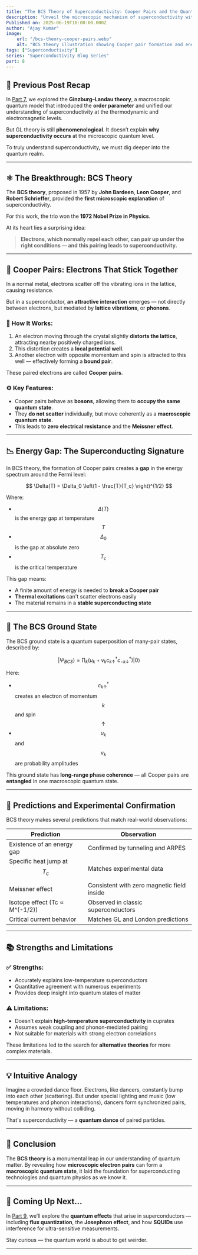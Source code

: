 ```yaml
---
title: "The BCS Theory of Superconductivity: Cooper Pairs and the Quantum Ground State"
description: "Unveil the microscopic mechanism of superconductivity with the BCS theory — from electron pairing to the energy gap and quantum ground state predictions."
Published on: 2025-06-19T10:00:00.000Z
author: "Ajay Kumar"
image:
    url: "/bcs-theory-cooper-pairs.webp"
    alt: "BCS theory illustration showing Cooper pair formation and energy gap"
tags: ["Superconductivity"]
series: "Superconductivity Blog Series"
part: 8
---
```


## 🔁 Previous Post Recap

In [Part 7](/ginzburg-landau-theory), we explored the **Ginzburg–Landau theory**, a macroscopic quantum model that introduced the **order parameter** and unified our understanding of superconductivity at the thermodynamic and electromagnetic levels.

But GL theory is still **phenomenological**. It doesn’t explain **why superconductivity occurs** at the microscopic quantum level.

To truly understand superconductivity, we must dig deeper into the quantum realm.

---

## ⚛️ The Breakthrough: BCS Theory

The **BCS theory**, proposed in 1957 by **John Bardeen**, **Leon Cooper**, and **Robert Schrieffer**, provided the **first microscopic explanation** of superconductivity.

For this work, the trio won the **1972 Nobel Prize in Physics**.

At its heart lies a surprising idea:

> **Electrons, which normally repel each other, can pair up under the right conditions — and this pairing leads to superconductivity.**

---

## 🧲 Cooper Pairs: Electrons That Stick Together

In a normal metal, electrons scatter off the vibrating ions in the lattice, causing resistance.

But in a superconductor, **an attractive interaction** emerges — not directly between electrons, but mediated by **lattice vibrations**, or **phonons**.

### 🧪 How It Works:

1. An electron moving through the crystal slightly **distorts the lattice**, attracting nearby positively charged ions.
2. This distortion creates a **local potential well**.
3. Another electron with opposite momentum and spin is attracted to this well — effectively forming a **bound pair**.

These paired electrons are called **Cooper pairs**.

### ⚙️ Key Features:

-   Cooper pairs behave as **bosons**, allowing them to **occupy the same quantum state**.
-   They **do not scatter** individually, but move coherently as a **macroscopic quantum state**.
-   This leads to **zero electrical resistance** and the **Meissner effect**.

---

## 📉 Energy Gap: The Superconducting Signature

In BCS theory, the formation of Cooper pairs creates a **gap** in the energy spectrum around the Fermi level:

$$
\Delta(T) = \Delta_0 \left(1 - \frac{T}{T_c} \right)^{1/2}
$$

Where:

-   $$\Delta(T)$$ is the energy gap at temperature $$T$$
-   $$\Delta_0$$ is the gap at absolute zero
-   $$T_c$$ is the critical temperature

This gap means:

-   A finite amount of energy is needed to **break a Cooper pair**
-   **Thermal excitations** can't scatter electrons easily
-   The material remains in a **stable superconducting state**

---

## 🧠 The BCS Ground State

The BCS ground state is a quantum superposition of many-pair states, described by:

$$
|\Psi_{BCS}\rangle = \prod_k \left( u_k + v_k c_{k\uparrow}^\dagger c_{-k\downarrow}^\dagger \right) |0\rangle
$$

Here:

-   $$c_{k\uparrow}^\dagger$$ creates an electron of momentum $$k$$ and spin $$↑$$
-   $$u_k$$ and $$v_k$$ are probability amplitudes

This ground state has **long-range phase coherence** — all Cooper pairs are **entangled** in one macroscopic quantum state.

---

## 🔬 Predictions and Experimental Confirmation

BCS theory makes several predictions that match real-world observations:

| Prediction                     | Observation                                |
| ------------------------------ | ------------------------------------------ |
| Existence of an energy gap     | Confirmed by tunneling and ARPES           |
| Specific heat jump at $$T_c$$  | Matches experimental data                  |
| Meissner effect                | Consistent with zero magnetic field inside |
| Isotope effect (Tc ∝ M^(-1/2)) | Observed in classic superconductors        |
| Critical current behavior      | Matches GL and London predictions          |

---

## 📚 Strengths and Limitations

### ✅ Strengths:

-   Accurately explains low-temperature superconductors
-   Quantitative agreement with numerous experiments
-   Provides deep insight into quantum states of matter

### ⚠️ Limitations:

-   Doesn’t explain **high-temperature superconductivity** in cuprates
-   Assumes weak coupling and phonon-mediated pairing
-   Not suitable for materials with strong electron correlations

These limitations led to the search for **alternative theories** for more complex materials.

---

## 💡 Intuitive Analogy

Imagine a crowded dance floor. Electrons, like dancers, constantly bump into each other (scattering). But under special lighting and music (low temperatures and phonon interactions), dancers form synchronized pairs, moving in harmony without colliding.

That's superconductivity — a **quantum dance** of paired particles.

---

## 🧾 Conclusion

The **BCS theory** is a monumental leap in our understanding of quantum matter. By revealing how **microscopic electron pairs** can form a **macroscopic quantum state**, it laid the foundation for superconducting technologies and quantum physics as we know it.

---

## 🔮 Coming Up Next…

In [Part 9](/quantum-effects-superconductors), we’ll explore the **quantum effects** that arise in superconductors — including **flux quantization**, the **Josephson effect**, and how **SQUIDs** use interference for ultra-sensitive measurements.

Stay curious — the quantum world is about to get weirder.

---
